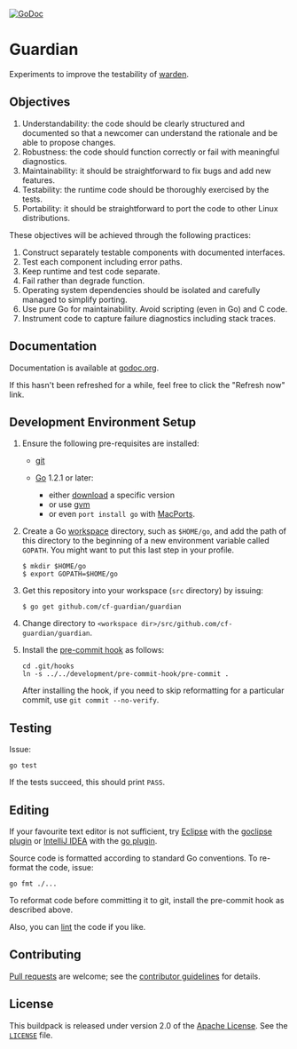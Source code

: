 [![GoDoc](https://godoc.org/github.com/cf-guardian/guardian/kernel?status.png)](https://godoc.org/github.com/cf-guardian/guardian/kernel)

# Guardian

Experiments to improve the testability of [warden](https://github.com/cloudfoundry-incubator/warden-linux).

## Objectives

1. Understandability: the code should be clearly structured and documented so that a newcomer can understand the rationale and be able to propose changes.
1. Robustness: the code should function correctly or fail with meaningful diagnostics.
1. Maintainability: it should be straightforward to fix bugs and add new features.
1. Testability: the runtime code should be thoroughly exercised by the tests.
1. Portability: it should be straightforward to port the code to other Linux distributions.

These objectives will be achieved through the following practices:

1. Construct separately testable components with documented interfaces.
1. Test each component including error paths.
1. Keep runtime and test code separate.
1. Fail rather than degrade function.
1. Operating system dependencies should be isolated and carefully managed to simplify porting.
1. Use pure Go for maintainability. Avoid scripting (even in Go) and C code.
1. Instrument code to capture failure diagnostics including stack traces.

## Documentation

Documentation is available at [godoc.org](http://godoc.org/github.com/cf-guardian/guardian).

If this hasn't been refreshed for a while, feel free to click the "Refresh now" link.

## Development Environment Setup

1. Ensure the following pre-requisites are installed:
    * [git](http://git-scm.com/downloads)
    * [Go](http://golang.org/) 1.2.1 or later:

        - either [download](http://golang.org/doc/install) a specific version
        - or use [gvm](https://github.com/moovweb/gvm)
        - or even `port install go` with [MacPorts](http://www.macports.org/).

2. Create a Go [workspace](http://golang.org/doc/code.html#Organization) directory, such as `$HOME/go`, and add the path of this directory to the
beginning of a new environment variable called `GOPATH`. You might want to put this last step in your profile.
    ```
    $ mkdir $HOME/go
    $ export GOPATH=$HOME/go
    ```

3. Get this repository into your workspace (`src` directory) by issuing:
    ```
    $ go get github.com/cf-guardian/guardian
    ```

4. Change directory to `<workspace dir>/src/github.com/cf-guardian/guardian`.

5. Install the [pre-commit hook](https://github.com/jbrukh/git-gofmt) as follows:
    ```
    cd .git/hooks
    ln -s ../../development/pre-commit-hook/pre-commit .
    ```

    After installing the hook, if you need to skip reformatting for a particular commit, use `git commit --no-verify`.

## Testing

Issue:
```
go test
```

If the tests succeed, this should print `PASS`.

## Editing

If your favourite text editor is not sufficient, try [Eclipse](http://www.eclipse.org/downloads/) with the [goclipse plugin](https://github.com/sesteel/goclipse) or [IntelliJ IDEA](http://www.jetbrains.com/idea/) with the [go plugin](https://github.com/go-lang-plugin-org/go-lang-idea-plugin).

Source code is formatted according to standard Go conventions. To re-format the code, issue:
```
go fmt ./...
```

To reformat code before committing it to git, install the pre-commit hook as described above.


Also, you can [lint](http://go-lint.appspot.com/github.com/cf-guardian/guardian) the code if you like.

## Contributing
[Pull requests](http://help.github.com/send-pull-requests) are welcome; see the [contributor guidelines](CONTRIBUTING.md) for details.

## License
This buildpack is released under version 2.0 of the [Apache License](http://www.apache.org/licenses/LICENSE-2.0).  See the [`LICENSE`](LICENSE) file.
